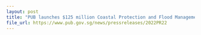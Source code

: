 ```yaml
---
layout: post
title: "PUB launches $125 million Coastal Protection and Flood Management Research Programme to support climate adaptation efforts"
file_url: https://www.pub.gov.sg/news/pressreleases/2022PR22
---
```


